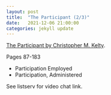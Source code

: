 ```yaml
---
layout: post
title:  "The Participant (2/3)"
date:   2021-12-06 21:00:00
categories: jekyll update
---
```


[The Participant by Christopher M. Kelty](https://press.uchicago.edu/ucp/books/book/chicago/P/bo44520895.html). 

Pages 87-183
 * Participation Employed
 * Participation, Administered

See listserv for video chat link. 
